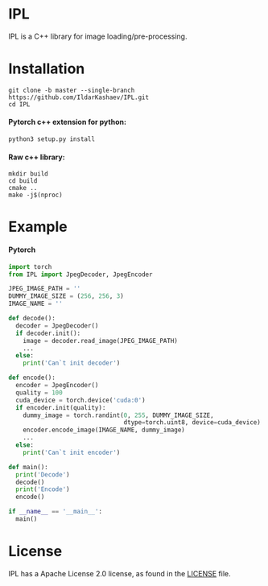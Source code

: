 # IPL
IPL is a C++ library for image loading/pre-processing.

# Installation
```shell
git clone -b master --single-branch https://github.com/IldarKashaev/IPL.git
cd IPL
```
#### Pytorch c++ extension for python:
```shell
python3 setup.py install
```

#### Raw c++ library:
```shell
mkdir build
cd build
cmake ..
make -j$(nproc)
```
# Example
#### Pytorch
```python
import torch
from IPL import JpegDecoder, JpegEncoder

JPEG_IMAGE_PATH = ''
DUMMY_IMAGE_SIZE = (256, 256, 3)
IMAGE_NAME = ''

def decode():
  decoder = JpegDecoder()
  if decoder.init():
    image = decoder.read_image(JPEG_IMAGE_PATH)
    ...
  else:
    print('Can`t init decoder')

def encode():
  encoder = JpegEncoder()
  quality = 100
  cuda_device = torch.device('cuda:0')
  if encoder.init(quality):
    dummy_image = torch.randint(0, 255, DUMMY_IMAGE_SIZE,
                                dtype=torch.uint8, device=cuda_device)
    encoder.encode_image(IMAGE_NAME, dummy_image)
    ...
  else:
    print('Can`t init encoder')

def main():
  print('Decode')
  decode()
  print('Encode')
  encode()

if __name__ == '__main__':
  main()
```
# License
IPL has a Apache License 2.0 license, as found in the [LICENSE](https://github.com/IldarKashaev/IPL/blob/main/LICENSE) file.
